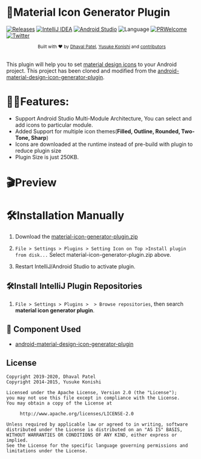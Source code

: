  🎯Material Icon Generator Plugin
=============================================

[![Releases](https://img.shields.io/github/release/Dhaval2404/material-icon-generator-plugin/all.svg?style=flat-square)](https://github.com/Dhaval2404/material-icon-generator-plugin/releases)
[![IntelliJ IDEA](https://img.shields.io/badge/IntelliJ%20IDEA-2018.1%2B-green)](https://img.shields.io/badge/IntelliJ%20IDEA-2018.1%2B-green)
[![Android Studio](https://img.shields.io/badge/Android%20Studio-3.2%2B-green)](https://img.shields.io/badge/Android%20Studio-3.2%2B-green)
![Language](https://img.shields.io/badge/language-java-red)
[![PRWelcome](https://img.shields.io/badge/PRs-welcome-brightgreen.svg)](https://github.com/Dhaval2404/material-icon-generator-plugin)
[![Twitter](https://img.shields.io/twitter/url/https/github.com/Dhaval2404/material-icon-generator-plugin.svg?style=social)](https://twitter.com/intent/tweet?text=Check%20out%20the%20Material%20Icon%20Generator%20Plugin%20to%20import%20material%20design%20icon%20into%20your%20android%20projects.%20%0Ahttps%3A%2F%2Fgithub.com%2FDhaval2404%2Fmaterial-icon-generator-plugin%20%23AndroidDev%20%23Android)

<div align="center">
  <sub>Built with ❤︎ by
  <a href="https://twitter.com/Dhaval2404">Dhaval Patel</a>, 
  <a href="https://github.com/konifar">Yusuke Konishi</a> and
  <a href="https://github.com/dhaval2404/material-icon-generator-plugin/graphs/contributors"> contributors</a>
  </sub>
</div>
<br/>

This plugin will help you to set [material design icons](https://material.io/resources/icons) to your Android project. This project has been cloned and modified from the [android-material-design-icon-generator-plugin](https://github.com/konifar/android-material-design-icon-generator-plugin).


# 🐱‍🏍Features:

- Support Android Studio Multi-Module Architecture, You can select and add icons to particular module.
- Added Support for multiple icon themes(**Filled, Outline, Rounded, Two-Tone, Sharp**) 	
- Icons are downloaded at the runtime instead of pre-build with plugin to reduce plugin size
- Plugin Size is just 250KB.


# 🎬Preview
 

# 🛠Installation Manually

1. Download the [material-icon-generator-plugin.zip](https://github.com/dhaval2404/material-icon-generator-plugin/raw/master/material-icon-generator-plugin.zip)

2. `File > Settings > Plugins > Setting Icon on Top >Install plugin from disk...` Select material-icon-generator-plugin.zip above.

3. Restart IntelliJ/Android Studio to activate plugin.

## 🛠Install IntelliJ Plugin Repositories

1. `File > Settings > Plugins >  > Browse repositories`, then search **material icon generator plugin**.

## 📃 Component Used
* [android-material-design-icon-generator-plugin](https://github.com/konifar/android-material-design-icon-generator-plugin)


## License

    Copyright 2019-2020, Dhaval Patel
	Copyright 2014-2015, Yusuke Konishi

    Licensed under the Apache License, Version 2.0 (the "License");
    you may not use this file except in compliance with the License.
    You may obtain a copy of the License at

         http://www.apache.org/licenses/LICENSE-2.0

    Unless required by applicable law or agreed to in writing, software
    distributed under the License is distributed on an "AS IS" BASIS,
    WITHOUT WARRANTIES OR CONDITIONS OF ANY KIND, either express or implied.
    See the License for the specific language governing permissions and
    limitations under the License.
    
